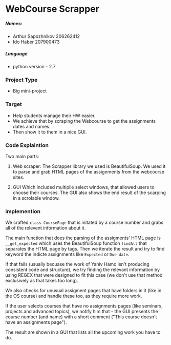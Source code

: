 # WebCourse Scrapper
##### Names:
- ⁠⁠⁠Arthur Sapozhnikov ⁠⁠⁠206262412
- Ido Haber 207900473

##### Language
- python version - 2.7

### Project Type
- Big mini-project

### Target
- Help students manage their HW easier.
- We achieve that by scraping the Webcourse to get the assignments dates and names.
- Then show it to them in a nice GUI.

### Code Explaintion
Two main parts:
1. Web scraper:
The Scrapper library we used is BeautifulSoup. We used it to parse and grab HTML pages of the assignments from the webcourse sites.

2. GUI
Which included multipile select windows, that allowed users to choose their courses. The GUI also shows the end result of the scarping in a scrolable window.

### implemention
We crafted `class CoursePage` that is initated by a course number and grabs all of the relevent information about it.

The main function that does the parsing of the assigments' HTML page is `__get_expected` which uses the BeautifulSoup function `findAll` that separates the HTML page by tags. Then we iterate the result and try to find keyword the indicte assignments like `Expected` or `Due date`.

If that fails (usually becuase the work of Yaniv Hamo isn't producing consistent code and structure), we try finding the relevant information by using REGEX that were designed to fit this case (we don't use that method exclusively as that takes too long).

We also checks for unusual assigment pages that have folders in it (like in the OS course) and handle these too, as they require more work.

If the user selects courses that have no assignments pages (like seminars, projects and advanced topics), we notify him that - the GUI presents the course number (and name) with a short comment ("This course doesn't have an assignments page").

The result are shown in a GUI that lists all the upcoming work you have to do.

